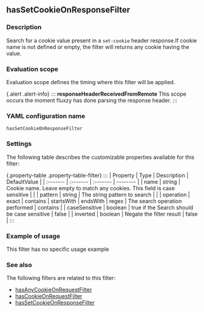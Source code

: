 ## hasSetCookieOnResponseFilter

### Description

Search for a cookie value present in a `set-cookie` header response.If cookie name is not defined or empty, the filter will returns any cookie having the value.

### Evaluation scope

Evaluation scope defines the timing where this filter will be applied. 

{.alert .alert-info}
:::
**responseHeaderReceivedFromRemote** This scope occurs the moment fluxzy has done parsing the response header.
:::

### YAML configuration name

    hasSetCookieOnResponseFilter

### Settings

The following table describes the customizable properties available for this filter: 

{.property-table .property-table-filter}
:::
| Property | Type | Description | DefaultValue |
| :------- | :------- | :------- | -------- |
| name | string | Cookie name. Leave empty to match any cookies. This field is case sensitive |  |
| pattern | string | The string pattern to search |  |
| operation | exact \| contains \| startsWith \| endsWith \| regex | The search operation performed | contains |
| caseSensitive | boolean | true if the Search should be case sensitive | false |
| inverted | boolean | Negate the filter result | false |
:::

### Example of usage

This filter has no specific usage example

### See also

The following filters are related to this filter: 

 - [hasAnyCookieOnRequestFilter](hasAnyCookieOnRequestFilter)
 - [hasCookieOnRequestFilter](hasCookieOnRequestFilter)
 - [hasSetCookieOnResponseFilter](hasSetCookieOnResponseFilter)

